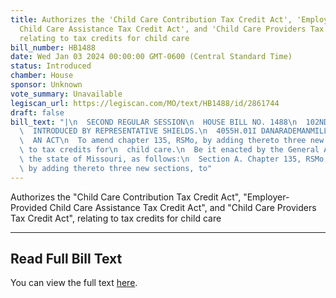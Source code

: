 ```yaml
---
title: Authorizes the 'Child Care Contribution Tax Credit Act', 'Employer-Provided
  Child Care Assistance Tax Credit Act', and 'Child Care Providers Tax Credit Act',
  relating to tax credits for child care
bill_number: HB1488
date: Wed Jan 03 2024 00:00:00 GMT-0600 (Central Standard Time)
status: Introduced
chamber: House
sponsor: Unknown
vote_summary: Unavailable
legiscan_url: https://legiscan.com/MO/text/HB1488/id/2861744
draft: false
bill_text: "|\n  SECOND REGULAR SESSION\n  HOUSE BILL NO. 1488\n  102ND GENERAL ASSEMBLY\n\
  \  INTRODUCED BY REPRESENTATIVE SHIELDS.\n  4055H.01I DANARADEMANMILLER,ChiefClerk\n\
  \  AN ACT\n  To amend chapter 135, RSMo, by adding thereto three new sections relating\
  \ to tax credits for\n  child care.\n  Be it enacted by the General Assembly of\
  \ the state of Missouri, as follows:\n  Section A. Chapter 135, RSMo, is amended\
  \ by adding thereto three new sections, to"
---
```

Authorizes the "Child Care Contribution Tax Credit Act", "Employer-Provided Child Care Assistance Tax Credit Act", and "Child Care Providers Tax Credit Act", relating to tax credits for child care

---

## Read Full Bill Text

You can view the full text [here](https://legiscan.com/MO/text/HB1488/id/2861744).

